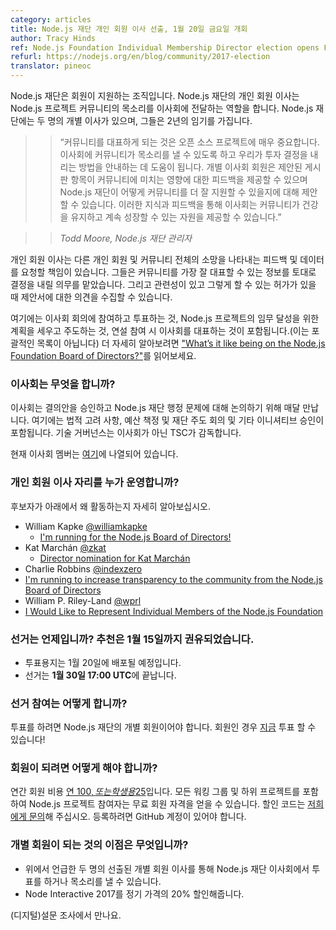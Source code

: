 ```yaml
---
category: articles
title: Node.js 재단 개인 회원 이사 선출, 1월 20일 금요일 개회
author: Tracy Hinds
ref: Node.js Foundation Individual Membership Director election opens Friday, January 20
refurl: https://nodejs.org/en/blog/community/2017-election
translator: pineoc
---
```


<!--
The Node.js Foundation is a member-supported organization. The Node.js
Foundation Individual Director is the Node.js project’s community voice on the
board. There are two individual directors that sit on the Node.js Foundation
board and they serve a two-year term.
-->
Node.js 재단은 회원이 지원하는 조직입니다. Node.js 재단의 개인 회원 이사는 Node.js 프로젝트 커뮤니티의 목소리를 이사회에 전달하는 역할을 합니다.
Node.js 재단에는 두 명의 개별 이사가 있으며, 그들은 2년의 임기를 가집니다.

<!--
>> “Having the community represented is extremely important for open source
projects with a Board of Directors as diverse as ours. This gives the community
a voice on the board and helps to guide how we make the investment decisions.
The individual board members are able to provide feedback on how proposed board
items might impact the community and can provide suggestions on how the Node.js
Foundation can better support the community. With this knowledge and feedback,
the board is able to contribute the resources the community needs to stay
healthy and continue to grow.”  

>> *Todd Moore, Node.js Foundation Director*
-->

>> “커뮤니티를 대표하게 되는 것은 오픈 소스 프로젝트에 매우 중요합니다.
이사회에 커뮤니티가 목소리를 낼 수 있도록 하고 우리가 투자 결정을 내리는 방법을 안내하는 데 도움이 됩니다.
개별 이사회 회원은 제안된 게시판 항목이 커뮤니티에 미치는 영향에 대한 피드백을 제공할 수 있으며
Node.js 재단이 어떻게 커뮤니티를 더 잘 지원할 수 있을지에 대해 제안할 수 있습니다.
이러한 지식과 피드백을 통해 이사회는 커뮤니티가 건강을 유지하고 계속 성장할 수 있는 자원을 제공할 수 있습니다.”

>> *Todd Moore, Node.js 재단 관리자*

<!--
The Individual Membership Director is responsible for soliciting feedback and
data that represents the wishes of other individual members and the community at
large. They have been entrusted with the duty to make decisions based on the
information they receive to best represent the community, and can gather input
for proposals when relevant and granted permission to do so.
-->
개인 회원 이사는 다른 개인 회원 및 커뮤니티 전체의 소망을 나타내는 피드백 및 데이터를 요청할 책임이 있습니다.
그들은 커뮤니티를 가장 잘 대표할 수 있는 정보를 토대로 결정을 내릴 의무를 맡았습니다.
그리고 관련성이 있고 그렇게 할 수 있는 허가가 있을 때 제안서에 대한 의견을 수집할 수 있습니다.

<!--
This includes participating and voting in Board meetings, introducing and
driving forward initiatives to conclusion that capture the mission of the
Node.js project, and representing the Board at speaking engagements (this is by
no means a comprehensive list). Read more about [“What’s it like being on the
Node.js Foundation Board of
Directors?”](https://medium.com/@nodejs/whats-it-like-being-on-the-node-js-foundation-board-of-directors-f9456b8b7c4d).
-->
여기에는 이사회 회의에 참여하고 투표하는 것, Node.js 프로젝트의 임무 달성을 위한 계획을 세우고 주도하는 것,
연설 참여 시 이사회를 대표하는 것이 포함됩니다.(이는 포괄적인 목록이 아닙니다) 더 자세히 알아보려면 ["What’s it like being on the Node.js Foundation Board of Directors?"](https://medium.com/@nodejs/whats-it-like-being-on-the-node-js-foundation-board-of-directors-f9456b8b7c4d)를 읽어보세요.

<!--
### What does the Board of Directors do?
The Board meets every month to approve resolutions and discuss Node.js
Foundation administrative matters. This includes legal considerations, budgeting
and approving Foundation-led conferences and other initiatives. Technical
governance is overseen by the TSC, not the Board of Directors.

The current board members are listed
[here](https://nodejs.org/en/foundation/board).
-->

### 이사회는 무엇을 합니까?
이사회는 결의안을 승인하고 Node.js 재단 행정 문제에 대해 논의하기 위해 매달 만납니다.
여기에는 법적 고려 사항, 예산 책정 및 재단 주도 회의 및 기타 이니셔티브 승인이 포함됩니다.
기술 거버넌스는 이사회가 아닌 TSC가 감독합니다.

현재 이사회 멤버는 [여기](https://nodejs.org/en/foundation/board)에 나열되어 있습니다.

<!--
### Who is running for the Individual Membership Director seat?
Read more about why our candidates are running below.

- William Kapke [@williamkapke](https://github.com/williamkapke)
  - [I'm running for the Node.js Board of Directors!](https://www.youtube.com/watch?v=zPBOkqclJFc&feature=youtu.be)
- Kat Marchán [@zkat](https://github.com/zkat)
  - [Director nomination for Kat Marchán](https://gist.github.com/zkat/345d1485fc4cd1f45155678a3729cd21)
- Charlie Robbins [@indexzero](https://github.com/indexzero)
 - [I'm running to increase transparency to the community from the Node.js Board
  of Directors](https://medium.com/@indexzero/vote-to-increase-transparency-in-the-node-js-foundation-4a2b22ffaada)
- William P. Riley-Land [@wprl](https://github.com/wprl)
 - [I Would Like to Represent Individual Members of the Node.js Foundation](https://medium.com/@wprl/i-would-like-to-represent-individual-members-of-the-node-js-foundation-977157d90aa0#.hq3vo8d8m)
-->

### 개인 회원 이사 자리를 누가 운영합니까?
후보자가 아래에서 왜 활동하는지 자세히 알아보십시오.

- William Kapke [@williamkapke](https://github.com/williamkapke)
  - [I'm running for the Node.js Board of Directors!](https://www.youtube.com/watch?v=zPBOkqclJFc&feature=youtu.be)
- Kat Marchán [@zkat](https://github.com/zkat)
  - [Director nomination for Kat Marchán](https://gist.github.com/zkat/345d1485fc4cd1f45155678a3729cd21)
- Charlie Robbins [@indexzero](https://github.com/indexzero)
 - [I'm running to increase transparency to the community from the Node.js Board of Directors](https://medium.com/@indexzero/vote-to-increase-transparency-in-the-node-js-foundation-4a2b22ffaada)
- William P. Riley-Land [@wprl](https://github.com/wprl)
 - [I Would Like to Represent Individual Members of the Node.js Foundation](https://medium.com/@wprl/i-would-like-to-represent-individual-members-of-the-node-js-foundation-977157d90aa0#.hq3vo8d8m)

<!--
### When is the election? Nominations were solicited until January 15th.
- Ballot will be distributed on January 20th.
- The election will close **January 30th at 17:00 UTC**.
-->

### 선거는 언제입니까? 추천은 1월 15일까지 권유되었습니다.
- 투표용지는 1월 20일에 배포될 예정입니다.
- 선거는 **1월 30일 17:00 UTC**에 끝납니다.

<!--
### How do I vote?
You must be an Individual Member of the Node.js Foundation to cast a vote. If
you are a member, you can vote [NOW](https://vote.linuxfoundation.org)!
-->
### 선거 참여는 어떻게 합니까?
투표를 하려면 Node.js 재단의 개별 회원이어야 합니다.
회원인 경우 [지금](https://vote.linuxfoundation.org) 투표 할 수 있습니다!

<!--
### How do I become a member?
Individual membership costs [$100 a year, or $25 for students](https://identity.linuxfoundation.org/pid/99).
Contributors to the Node.js project, including all Working Groups and
sub-projects, are eligible for free membership. Please
[contact us](mailto:membership@nodejs.org) for discount codes. You are
required to have a GitHub account to register.
-->
### 회원이 되려면 어떻게 해야 합니까?
연간 회원 비용 [연 100$, 또는 학생용 25$](https://identity.linuxfoundation.org/pid/99)입니다.
모든 워킹 그룹 및 하위 프로젝트를 포함하여 Node.js 프로젝트 참여자는 무료 회원 자격을 얻을 수 있습니다.
할인 코드는 [저희에게 문의](mailto:membership@nodejs.org)해 주십시오.
등록하려면 GitHub 계정이 있어야 합니다.

<!--
### What’s the benefit of being an individual member?
 - You have a vote and voice on the Node.js Foundation Board of Directors
 through the two above-mentioned elected Individual Membership Directors.
 - 20% off regular price registration to Node Interactive 2017
-->
### 개별 회원이 되는 것의 이점은 무엇입니까?
- 위에서 언급한 두 명의 선출된 개별 회원 이사를 통해 Node.js 재단 이사회에서 투표를 하거나 목소리를 낼 수 있습니다.
- Node Interactive 2017를 정기 가격의 20% 할인해줍니다.

<!-- See you at the (digital)poll? -->
(디지털)설문 조사에서 만나요.
